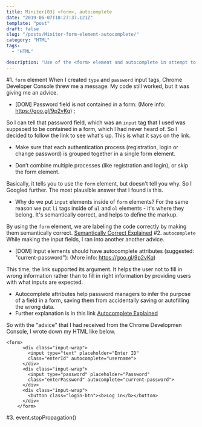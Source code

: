 ```yaml
---
title: Miniter[03] <form>, autocomplete
date: "2019-06-07T18:27:37.121Z"
template: "post"
draft: false
slug: "/posts/Minitor-form-element-autocomplete/"
category: "HTML"
tags:
  - "HTML"

description: "Use of the <form> element and autocomplete in attempt to make a mini-version of Twitter."
---
```


#1. `form` element
When I created `type` and `password` input tags, Chrome Developer Console threw me a message. My code still worked, but it was giving me an advice.

- [DOM] Password field is not contained in a form: (More info: https://goo.gl/9p2vKq) ;

So I can tell that password field, which was an `input` tag that I used was suppsoed to be contained in a form, which I had never heard of. So I decided to follow the link to see what's up.
This is what it says on the link.

- Make sure that each authentication process (registration, login or change password) is grouped together in a single form element.

- Don’t combine multiple processes (like registration and login), or skip the form element.

Basically, it tells you to use the `form` element, but doesn't tell you why. So I Googled further. The most plausible answer that I found is this.

- Why do we put `input` elements inside of `form` elements? For the same reason we put `li` tags inside of `ul` and `ol` elements - it's where they belong. It's semantically correct, and helps to define the markup.

By using the `form` element, we are labeling the code correctly by making them semantically correct.
[Semantically Correct Explained](https://stackoverflow.com/questions/1294493/what-does-semantically-correct-mean)
#2. `autocomplete`
While making the input fields, I ran into another another advice.

- [DOM] Input elements should have autocomplete attributes (suggested: "current-password"): (More info: https://goo.gl/9p2vKq)

This time, the link supported its argument. It helps the user not to fill in wrong information rather than to fill in right information by providing users with what inputs are expected.

- Autocomplete attributes help password managers to infer the purpose of a field in a form, saving them from accidentally saving or autofilling the wrong data.
- Further explanation is in this link [Autocomplete Explained](https://html.spec.whatwg.org/multipage/form-control-infrastructure.html#autofilling-form-controls%3A-the-autocomplete-attribute)

So with the "advice" that I had received from the Chrome Developmen Console, I wrote down my HTML like below.

```
<form>
      <div class="input-wrap">
        <input type="text" placeholder="Enter ID"
        class="enterId" autocomplete="username">
      </div>
      <div class="input-wrap">
        <input type="password" placeholder="Password"
        class="enterPassword" autocomplete="current-password">
      </div>
      <div class="input-wrap">
        <button class="login-btn"><b>Log in</b></button>
      </div>
    </form>
```

#3. event.stopPropagation()
